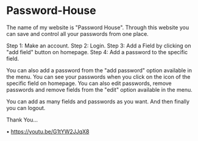# Password-House
The name of my website is "Password House". Through this website you can save and control all your passwords from one place.

Step 1: Make an account. Step 2: Login. Step 3: Add a Field by clicking on "add field" button on homepage. Step 4: Add a password to the specific field.

You can also add a password from the "add password" option available in the menu. You can see your passwords when you click on the icon of the specific field on homepage. You can also edit passwords, remove passwords and remove fields from the "edit" option available in the menu.

You can add as many fields and passwords as you want. And then finally you can logout.

Thank You...


•	https://youtu.be/G1tYW2JJqX8 
